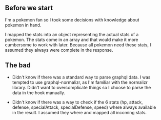 ## Before we start

I'm a pokemon fan so I took some decisions with knowledge about pokemon in hand.

I mapped the stats into an object representing the actual stats of a pokemon. The stats come in an array and that would make it more cumbersome to work with later. Because all pokemon need these stats, I assumed they always were complete in the response.

## The bad

- Didn't know if there was a standard way to parse graphql data. I was tempted to use graphql-normalizr, as I'm familiar with the normalizr library. Didn't want to overcomplicate things so I choose to parse the data in the hook manually.

- Didn't know if there was a way to check if the 6 stats (hp, attack, defense, specialAttack, specialDefense, speed) where always available in the result. I assumed they where and mapped all incoming stats.

